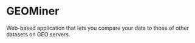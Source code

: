 # GEOMiner
Web-based application that lets you compare your data to those of other datasets on GEO servers.
